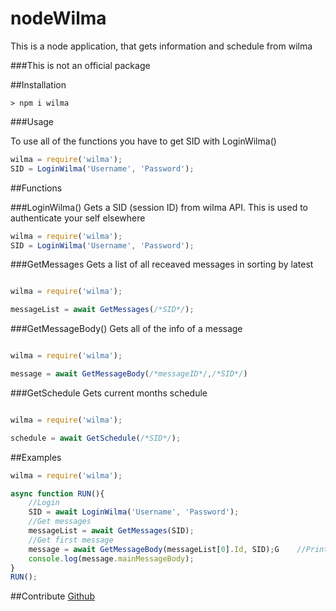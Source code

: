 # nodeWilma
This is a node application, that gets information and schedule from wilma

###This is not an official package

##Installation
```
> npm i wilma
```

###Usage

To use all of the functions you have to get SID with LoginWilma()

```js
wilma = require('wilma');
SID = LoginWilma('Username', 'Password');
```

##Functions

###LoginWilma()
Gets a SID (session ID) from wilma API. This is used to authenticate your self elsewhere 
```js
wilma = require('wilma');
SID = LoginWilma('Username', 'Password');
```

###GetMessages
Gets a list of all receaved messages in sorting by latest
```js

wilma = require('wilma');

messageList = await GetMessages(/*SID*/);

```

###GetMessageBody()
Gets all of the info of a message

```js

wilma = require('wilma');

message = await GetMessageBody(/*messageID*/,/*SID*/)

```

###GetSchedule
Gets current months schedule

```js

wilma = require('wilma');

schedule = await GetSchedule(/*SID*/);

```

##Examples

```js
wilma = require('wilma');

async function RUN(){
    //Login
    SID = await LoginWilma('Username', 'Password');
    //Get messages
    messageList = await GetMessages(SID);
    //Get first message
    message = await GetMessageBody(messageList[0].Id, SID);G    //Print the body of the message
    console.log(message.mainMessageBody);
}
RUN();
```

##Contribute
[Github](https://github.com/jaakop/nodeWilma)
